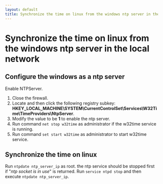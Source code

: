 ```yaml
---
layout: default
title: Synchronize the time on linux from the windows ntp server in the local network
---
```

# Synchronize the time on linux from the windows ntp server in the local network

## Configure the windows as a ntp server

Enable NTPServer.
1. Close the firewall.
2. Locate and then click the following registry subkey: **HKEY_LOCAL_MACHINE\SYSTEM\CurrentControlSet\Services\W32Time\TimeProviders\NtpServer**.
3. Modify the value to be **1** to enable the ntp server.
4. Run command `net stop w32time` as administrator if the w32time service is running.
5. Run command `set start w32time` as administrator to start w32time service.

## Synchronize the time on linux

Run `ntpdate ntp_server_ip` as root. the ntp service should be stopped first if "*ntp socket is in use*" is returned.
Run `service ntpd stop` and then execute `ntpdate ntp_server_ip`.


